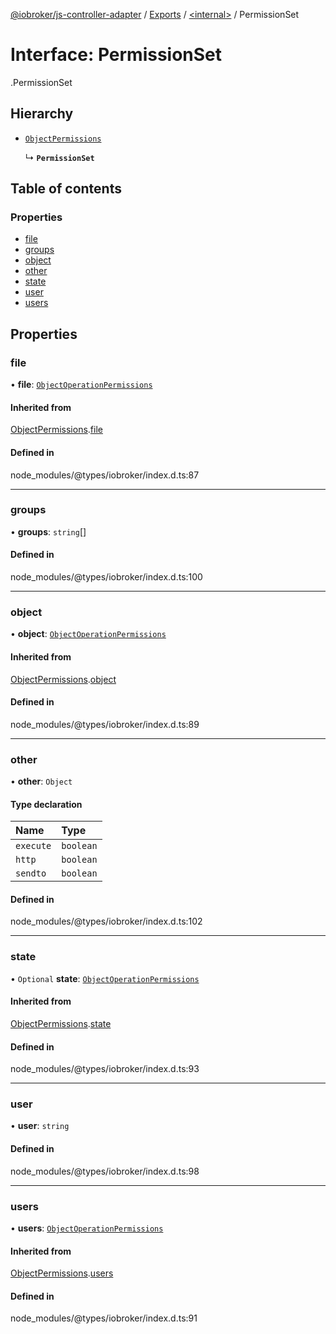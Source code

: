 [@iobroker/js-controller-adapter](../README.md) / [Exports](../modules.md) / [<internal\>](../modules/internal_.md) / PermissionSet

# Interface: PermissionSet

[<internal>](../modules/internal_.md).PermissionSet

## Hierarchy

- [`ObjectPermissions`](internal_.ObjectPermissions.md)

  ↳ **`PermissionSet`**

## Table of contents

### Properties

- [file](internal_.PermissionSet.md#file)
- [groups](internal_.PermissionSet.md#groups)
- [object](internal_.PermissionSet.md#object)
- [other](internal_.PermissionSet.md#other)
- [state](internal_.PermissionSet.md#state)
- [user](internal_.PermissionSet.md#user)
- [users](internal_.PermissionSet.md#users)

## Properties

### file

• **file**: [`ObjectOperationPermissions`](internal_.ObjectOperationPermissions.md)

#### Inherited from

[ObjectPermissions](internal_.ObjectPermissions.md).[file](internal_.ObjectPermissions.md#file)

#### Defined in

node_modules/@types/iobroker/index.d.ts:87

___

### groups

• **groups**: `string`[]

#### Defined in

node_modules/@types/iobroker/index.d.ts:100

___

### object

• **object**: [`ObjectOperationPermissions`](internal_.ObjectOperationPermissions.md)

#### Inherited from

[ObjectPermissions](internal_.ObjectPermissions.md).[object](internal_.ObjectPermissions.md#object)

#### Defined in

node_modules/@types/iobroker/index.d.ts:89

___

### other

• **other**: `Object`

#### Type declaration

| Name | Type |
| :------ | :------ |
| `execute` | `boolean` |
| `http` | `boolean` |
| `sendto` | `boolean` |

#### Defined in

node_modules/@types/iobroker/index.d.ts:102

___

### state

• `Optional` **state**: [`ObjectOperationPermissions`](internal_.ObjectOperationPermissions.md)

#### Inherited from

[ObjectPermissions](internal_.ObjectPermissions.md).[state](internal_.ObjectPermissions.md#state)

#### Defined in

node_modules/@types/iobroker/index.d.ts:93

___

### user

• **user**: `string`

#### Defined in

node_modules/@types/iobroker/index.d.ts:98

___

### users

• **users**: [`ObjectOperationPermissions`](internal_.ObjectOperationPermissions.md)

#### Inherited from

[ObjectPermissions](internal_.ObjectPermissions.md).[users](internal_.ObjectPermissions.md#users)

#### Defined in

node_modules/@types/iobroker/index.d.ts:91
